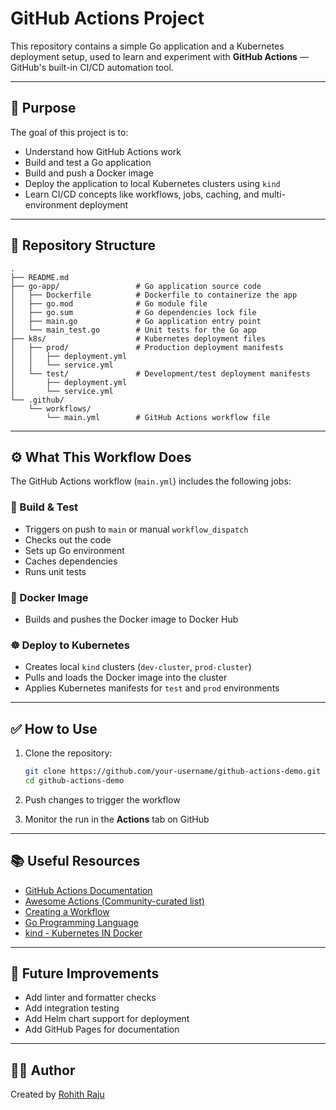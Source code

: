# GitHub Actions Project

This repository contains a simple Go application and a Kubernetes deployment setup, used to learn and experiment with **GitHub Actions** — GitHub's built-in CI/CD automation tool.

---

## 🚀 Purpose

The goal of this project is to:

* Understand how GitHub Actions work
* Build and test a Go application
* Build and push a Docker image
* Deploy the application to local Kubernetes clusters using `kind`
* Learn CI/CD concepts like workflows, jobs, caching, and multi-environment deployment

---

## 📁 Repository Structure

```
.
├── README.md
├── go-app/                 # Go application source code
│   ├── Dockerfile          # Dockerfile to containerize the app
│   ├── go.mod              # Go module file
│   ├── go.sum              # Go dependencies lock file
│   ├── main.go             # Go application entry point
│   └── main_test.go        # Unit tests for the Go app
├── k8s/                    # Kubernetes deployment files
│   ├── prod/               # Production deployment manifests
│   │   ├── deployment.yml
│   │   └── service.yml
│   └── test/               # Development/test deployment manifests
│       ├── deployment.yml
│       └── service.yml
└── .github/
    └── workflows/
        └── main.yml        # GitHub Actions workflow file

```

---

## ⚙️ What This Workflow Does

The GitHub Actions workflow (`main.yml`) includes the following jobs:

### 🔨 Build & Test

* Triggers on push to `main` or manual `workflow_dispatch`
* Checks out the code
* Sets up Go environment
* Caches dependencies
* Runs unit tests

### 🐳 Docker Image

* Builds and pushes the Docker image to Docker Hub

### ☸️ Deploy to Kubernetes

* Creates local `kind` clusters (`dev-cluster`, `prod-cluster`)
* Pulls and loads the Docker image into the cluster
* Applies Kubernetes manifests for `test` and `prod` environments

---

## ✅ How to Use

1. Clone the repository:

   ```bash
   git clone https://github.com/your-username/github-actions-demo.git
   cd github-actions-demo
   ```

2. Push changes to trigger the workflow

3. Monitor the run in the **Actions** tab on GitHub

---

## 📚 Useful Resources

* [GitHub Actions Documentation](https://docs.github.com/en/actions)
* [Awesome Actions (Community-curated list)](https://github.com/sdras/awesome-actions)
* [Creating a Workflow](https://docs.github.com/en/actions/using-workflows)
* [Go Programming Language](https://go.dev/)
* [kind - Kubernetes IN Docker](https://kind.sigs.k8s.io/)

---

## 🚰 Future Improvements

* Add linter and formatter checks
* Add integration testing
* Add Helm chart support for deployment
* Add GitHub Pages for documentation

---

## 🧑‍💻 Author

Created by [Rohith Raju](https://github.com/DexRoku)
